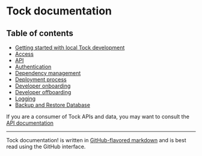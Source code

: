 # Tock documentation

## Table of contents

- [Getting started with local Tock development](local-development.md)
- [Access](access.md)
- [API](api.md)
- [Authentication](authentication.md)
- [Dependency management](dependency-management.md)
- [Deployment process](deployment-process.md)
- [Developer onboarding](onboarding.md)
- [Developer offboarding](offboarding.md)
- [Logging](logging.md)
- [Backup and Restore Database](backup-and-restore-database.md)

If you are a consumer of Tock APIs and data, you may want to consult the [API documentation](../api-docs)

-----------

Tock documentation! is written in
[GitHub-flavored markdown][gh-md] and is best read using the GitHub interface.

[gh-md]: https://guides.github.com/features/mastering-markdown/#GitHub-flavored-markdown
